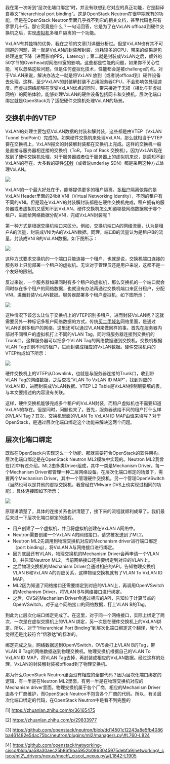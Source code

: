 我在第一次听到“层次化端口绑定”时，并没有联想到它对应的真正功能，它是翻译自英文“hierarchical port binding”。这是OpenStack Neutron在很早期就有的功能，但是在OpenStack Neutron里面几乎找不到它的相关文档，甚至代码也只有寥寥几十行。那它究竟是什么？一句话回答，它是为了在VxLAN offload到硬件交换机之后，实现[虚拟机](https://so.csdn.net/so/search?q=%E8%99%9A%E6%8B%9F%E6%9C%BA&spm=1001.2101.3001.7020)多租户隔离的一个功能。

VxLAN有其独特的优势，我在之前的文章\[1\]详细分析过。但是VxLAN也有其不可回避的问题，第一就是VxLAN的封装解封装，消耗较多的CPU，带来的结果是包处理速度下降（进而影响PPS，Latency）；第二就是封装成VxLAN之后，额外的50字节的Overhead对网络带宽的影响。这些都是性能的问题，如果你不关心性能，可以忽略这些问题。但是任何虚拟化技术，性能都会是被challenge的点。对于VxLAN来说，解决办法之一就是将VxLAN 放到（或者说offload到）硬件设备去处理。这样，至少VxLAN的封装解封装不占用服务器CPU，不会影响包处理速度。而虚拟网络能够在享受VxLAN优点的同时，带来接近于无损（相比与非虚拟网络）的网络体验。能够处理VxLAN的硬件设备包括网卡和交换机，层次化端口绑定就是OpenStack为了适配硬件交换机处理VxLAN的场景。

## **交换机中的VTEP**

VxLAN的处理主要包括VxLAN数据的封装和解封装，这些都是由VTEP（VxLAN Tunnel EndPoint）完成的。如果硬件交换机来处理VxLAN，那么就相当于VTEP要在交换机上，VxLAN报文的封装解封装都在交换机上完成。这样的交换机一般是直接与服务器相连接的交换机（ToR，Top of Rack 交换机）。因为VxLAN现在放到了硬件交换机处理，对于服务器或者位于服务器上的虚拟机来说，是感知不到VxLAN的存在。大多数的硬件[SDN](https://so.csdn.net/so/search?q=SDN&spm=1001.2101.3001.7020)（或者说underlay SDN）都是采用这种方式处理VxLAN。

![](https://img-blog.csdnimg.cn/img_convert/f08672e296f7f52baa11da43f59c4fe9.png)

VxLAN的一个最大好处在于，能够提供更多的租户隔离。[多租户](https://so.csdn.net/so/search?q=%E5%A4%9A%E7%A7%9F%E6%88%B7&spm=1001.2101.3001.7020)隔离依靠的是VxLAN Header里面的24bit VNI（Virtual Networking Identity），不同的租户有不同的VNI。但是现在VxLAN的封装解封装都是在硬件交换机完成，租户拥有的服务器或者虚拟机又感知不到VxLAN，硬件交换机怎么知道哪些网络数据属于哪个租户，进而给网络数据分配VNI，完成VxLAN封装呢？

第一种方式是根据交换机端口来区分。例如，交换机端口A的网络流量，认为是租户A的流量，封装成VNI为A的VxLAN数据。同理，端口B的流量认为是租户B的流量，封装成VNI B的VxLAN数据。如下图所示：

![](https://img-blog.csdnimg.cn/img_convert/0d4938b66605f8b4cb15d06366c81a1f.png)

这种方式要求交换机的一个端口只能连接一个租户，也就是说，交换机端口连接的服务器上只能部署一个租户的虚拟机。无论对于管理员还是用户来说，这都不是一个友好的限制。

反过来说，一个服务器如果同时有多个租户的虚拟机，那么交换机的一个端口就会同时存在多个租户的网络数据，也就没有办法再通过交换机端口来区分租户，分配VNI，进而封装VxLAN数据。服务器部署多个租户虚拟机，如下图所示：

![](https://img-blog.csdnimg.cn/img_convert/755d89d65262f6cc192fcf435c4cbe0d.png)

这种情况下该怎么让位于交换机上的VTEP识别多租户，进而封装VxLAN呢？这就需要另外一种标记多租户网络数据的方式。传统[买二手域名](https://www.fgba.net/)网络里面，是通过VLAN识别多租户的网络，这里还可以通过VLAN来做同样的事。首先在服务器内部对不同租户的虚拟机打上不同的VLAN Tag，同时将服务器连接到交换机的Trunk口，这样服务器可以把多个VLAN Tag的网络数据送到交换机。交换机根据VLAN Tag识别不同的租户，进而封装成相应的VxLAN数据。硬件交换机内的VTEP构成如下所示：

![](https://img-blog.csdnimg.cn/img_convert/9591b2e3d7ef09df3e0fcf96de44156c.png)

硬件交换机上的VTEP从Downlink，也就是与服务器连接的Trunk口，收到带 VLAN Tag的网络数据，之后查找“VLAN To VxLAN ID MAP”，找到对应的VxLAN ID，进而封装成VxLAN数据。VTEP L2 Table是VxLAN控制层要填的表，与本文要描述的内容没有关联。

这样，硬件交换机能够完成多个租户的VxLAN封装，而租户虚拟机也不需要知道VxLAN的存在。但是同时，问题也来了。首先，服务器该给不同的租户打什么样的VLAN Tag？其次，交换机里面的VLAN To VxLAN ID MAP由谁来填写？对于OpenStack，是通过层次化端口绑定这个功能来解决这两个问题。

## **层次化端口绑定**

既然在OpenStack内实现这么一个功能，那就需要符合OpenStack的软件架构。层次化端口绑定是在OpenStack Neutron ML2模块中实现的。Neutron ML2我曾在\[2\]中有过介绍。ML2由多类Driver组成，其中一类是Mechanism Driver。每一个Mechanism Driver都管理一种二层网络设备。在层次化端口绑定的场景下，需要两个Mechanism Driver，其中一个管理硬件交换机，另一个管理OpenVSwitch（当然也可以是其他的虚拟交换机，我曾经在VMware DVS上也实现过相同的功能），具体连接图如下所示：

![](https://img-blog.csdnimg.cn/img_convert/2caacc199a7efe0207d3b26624f8e661.png)

原理讲清楚了，具体的连接关系也讲清楚了，接下来的流程就顺利成章了。我们最后来过一下层次化端口绑定的流程。

* 用户创建了一个虚拟机，并且将虚拟机创建在VxLAN A网络中。
* Neutron需要创建一个VxLAN A的网络接口，请求被发送到了ML2。
* Neutron ML2先调用到物理交换机对应的Mechanism driver进行端口绑定（port binding），将VxLAN A与网络接口进行绑定。
* 因为底层还有VLAN，物理交换机的Mechanism Driver会再申请一个VLAN B，并告知Neutron ML2，当前网络接口还需要绑定到对应的VLAN上。
* 之后物理交换机的Mechanism Driver会通过相应的API，告知物理交换机 VLAN B和VxLAN A的对应关系，这样物理交换机就有了VLAN To VxLAN ID MAP。
* ML2因为知道了网络接口还需要绑定到对应的VLAN上，再调用OpenVSwitch的Mechanism Driver，将VLAN B与网络接口进行绑定。
* 之后，OVS的Mechanism Driver会通过相应的API，告知位于计算节点的OpenVSwitch，对于这个网络接口的网络数据，打上VLAN B的Tag。

到此为止层次化端口绑定完成了。在这里，对于同一个网络接口，实际上绑定了两次，一次是在虚拟交换机上的VLAN 绑定，另一次是在硬件交换机上的VxLAN绑定。所以，对于“Hierarchical Port Binding”到层次化端口绑定这个翻译，我个人觉得还是比较符合“信雅达”的标准的。

绑定完成之后，网络数据送到OpenVSwitch，OVS会打上VLAN B的Tag，带VLAN B Tag的网络数据送到物理交换机。物理交换机根据自己的VLAN To VxLAN ID MAP，将VLAN Tag去掉，再封装成相应的VxLAN数据。经过这样的处理，VxLAN的封装解封装被offload到了物理交换机。

那为什么OpenStack Neutron里面没有相应的全部代码？因为层次化端口绑定的逻辑，有一半是在Neutron ML2里面，有另一半是在物理交换机对应的Mechanism driver里面。物理交换机属于各个厂商，相应的Mechanism Driver由各个厂商维护，而OpenStack Neutron不包含各个厂商的代码。所以，有关层次化端口绑定的代码，在OpenStack Neutron中是看不到完整的



\[1\] https://zhuanlan.zhihu.com/p/36165475

\[2\] https://zhuanlan.zhihu.com/p/29833977

\[3\] https://github.com/openstack/neutron/blob/dd14501c12243a8e5fb4086ba461482e54ac75bc/neutron/plugins/ml2/managers.py\#L760-L824

\[4\] https://github.com/openstack/networking-cisco/blob/aa58a30aec25b86f9aa5952b0863045975debfa9/networking\_cisco/ml2\_drivers/nexus/mech\_cisco\_nexus.py\#L1842-L1905

